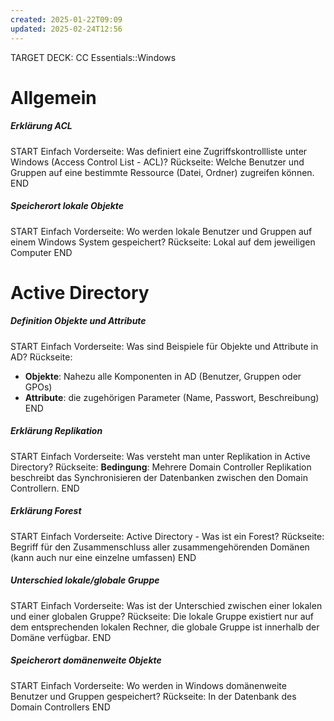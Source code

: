 ```yaml
---
created: 2025-01-22T09:09
updated: 2025-02-24T12:56
---
```

TARGET DECK: CC Essentials::Windows

# Allgemein

##### Erklärung ACL
START
Einfach
Vorderseite: Was definiert eine Zugriffskontrollliste unter Windows (Access Control List - ACL)?
Rückseite: Welche Benutzer und Gruppen auf eine bestimmte Ressource (Datei, Ordner) zugreifen können.
END
##### Speicherort lokale Objekte
START
Einfach
Vorderseite: Wo werden lokale Benutzer und Gruppen auf einem Windows System gespeichert?
Rückseite: Lokal auf dem jeweiligen Computer
END

# Active Directory

##### Definition Objekte und Attribute
START
Einfach
Vorderseite: Was sind Beispiele für Objekte und Attribute in AD?
Rückseite: 
* **Objekte**: Nahezu alle Komponenten in AD (Benutzer, Gruppen oder GPOs)
* **Attribute**: die zugehörigen Parameter (Name, Passwort, Beschreibung)
END

##### Erklärung Replikation
START
Einfach
Vorderseite: Was versteht man unter Replikation in Active Directory?
Rückseite: **Bedingung**: Mehrere Domain Controller
Replikation beschreibt das Synchronisieren der Datenbanken zwischen den Domain Controllern.
END

##### Erklärung Forest
START
Einfach
Vorderseite: Active Directory - Was ist ein Forest?
Rückseite: Begriff für den Zusammenschluss aller zusammengehörenden Domänen (kann auch nur eine einzelne umfassen)
END

##### Unterschied lokale/globale Gruppe
START
Einfach
Vorderseite: Was ist der Unterschied zwischen einer lokalen und einer globalen Gruppe?
Rückseite: Die lokale Gruppe existiert nur auf dem entsprechenden lokalen Rechner, die globale Gruppe ist innerhalb der Domäne verfügbar.
END

##### Speicherort domänenweite Objekte
START
Einfach
Vorderseite: Wo werden in Windows domänenweite Benutzer und Gruppen gespeichert?
Rückseite: In der Datenbank des Domain Controllers
END
